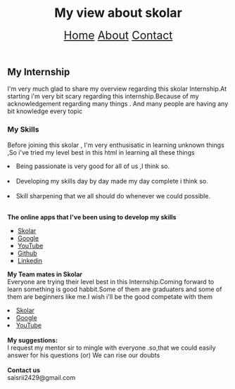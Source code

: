<!DOCTYPE html>
<html lang="en">
<head>
    <meta charset="UTF-8">
    <meta name="viewport" content="width=device-width, initial-scale=1.0">
    <title>Assignment 6</title>
</head>
<body>
    <header>
        <h1>My view about skolar</h1>
            <nav style="font-size: 25px;">
                <a href="#home">Home</a>
                <a href="#about">About</a>
                <a href="#contact">Contact</a>
            </nav>
    </header>
    <main id="home">
        <article>
          <h2>My Internship</h2>
          <p>I'm very much glad to share my overview regarding this skolar Internship.At starting i'm very bit scary regarding this internship.Because of my acknowledgement regarding many things . And many people are having any bit knowledge every topic </p>
        </article>
        <article>
            <h3>My Skills</h3>
            <p>Before joining this skolar , I'm very enthusisatic in learning unknown things ,So i've tried my level best in this html in learning all these things <br>
                <li>Being passionate is very good for all of us ,I think so.</li><br>
                <li>Developing my skills day by day made my day complete i think so.</li><br>
                <li>Skill sharpening that we all should do whenever we could possible.</li><br>
</p>
        </article>
    </main>
    <aside id="about">
    <p><b>The online apps that I've been using to develop my skills</b></p>
       <ul style="list-style-type: square;">
        <li><a href="https://live.skolar.in/student/classes">Skolar</a></li>
        <li><a href="https://www.google.co.in/">Google</a></li>
        <li><a href="https://www.youtube.com/">YouTube</a></li>
        <li><a href="https://github.com/">Github</a></li>
        <li><a href="https://www.linkedin.com/company/skolar-in/">Linkedin</a></li>
    </aside>
    <footer id="contact">
        <p><b>  My Team mates in Skolar</b><br>
Everyone are trying their level best in this Internship.Coming forward to learn something is good habbit.Some of them are graduaters and some of them are beginners like me.I wish i'll be the good competate with them</b></p>
    <div>
       <li><a href="https://live.skolar.in/student/classes">Skolar</a></li>
        <li><a href="https://www.google.co.in/">Google</a></li>
        <li><a href="https://www.youtube.com/">YouTube</a></li>
    </div><br>
       <b> My suggestions:</b><br>
        I request my mentor sir to mingle with everyone .so,that we could easily answer for his questions (or) We can rise our doubts <br><br>
        <b>Contact us</b><br>
        saisrii2429@gmail.com 
    </p>
    </footer>
</body>
</html>
